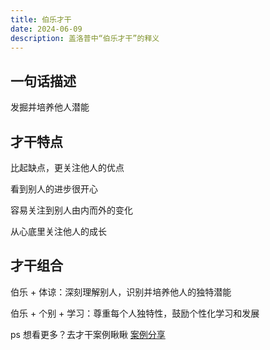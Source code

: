 ```yaml
---
title: 伯乐才干
date: 2024-06-09
description: 盖洛普中“伯乐才干”的释义
---
```


## 一句话描述

发掘并培养他人潜能

## 才干特点

比起缺点，更关注他人的优点

看到别人的进步很开心

容易关注到别人由内而外的变化

从心底里关注他人的成长

## 才干组合

伯乐 + 体谅：深刻理解别人，识别并培养他人的独特潜能

伯乐 + 个别 + 学习：尊重每个人独特性，鼓励个性化学习和发展

ps 想看更多？去才干案例瞅瞅 [案例分享](https://gallupblog.com/case)